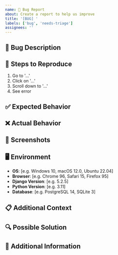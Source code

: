 ```yaml
---
name: 🐛 Bug Report
about: Create a report to help us improve
title: '[BUG] '
labels: ['bug', 'needs-triage']
assignees: ''
---
```


## 🐛 Bug Description
<!-- A clear and concise description of what the bug is -->

## 🔄 Steps to Reproduce
<!-- Steps to reproduce the behavior -->
1. Go to '...'
2. Click on '...'
3. Scroll down to '...'
4. See error

## ✅ Expected Behavior
<!-- A clear and concise description of what you expected to happen -->

## ❌ Actual Behavior
<!-- A clear and concise description of what actually happened -->

## 📸 Screenshots
<!-- If applicable, add screenshots to help explain your problem -->

## 🖥️ Environment
- **OS**: [e.g. Windows 10, macOS 12.0, Ubuntu 22.04]
- **Browser**: [e.g. Chrome 96, Safari 15, Firefox 95]
- **Django Version**: [e.g. 5.2.5]
- **Python Version**: [e.g. 3.11]
- **Database**: [e.g. PostgreSQL 14, SQLite 3]

## 📋 Additional Context
<!-- Add any other context about the problem here -->

## 🔍 Possible Solution
<!-- If you have suggestions on a fix for the bug -->

## 📝 Additional Information
<!-- Any other information that might be relevant -->
